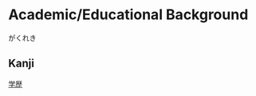 # Academic/Educational Background
がくれき

## Kanji
[学](../Kanji/kanji-dict/学.md)[歴](../Kanji/kanji-dict/歴.md)